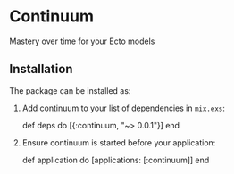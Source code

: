 # Continuum

Mastery over time for your Ecto models

## Installation

The package can be installed as:

  1. Add continuum to your list of dependencies in `mix.exs`:

        def deps do
          [{:continuum, "~> 0.0.1"}]
        end

  2. Ensure continuum is started before your application:

        def application do
          [applications: [:continuum]]
        end
